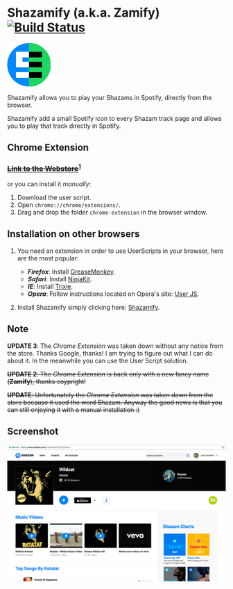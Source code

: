 Shazamify (a.k.a. Zamify)  [![Build Status](https://travis-ci.org/sirLisko/shazamify.svg)](https://travis-ci.org/sirLisko/shazamify)
========
![image](./images/icon.png)

Shazamify allows you to play your Shazams in Spotify, directly from the browser.

Shazamify add a small Spotify icon to every Shazam track page and allows you to play that track directly in Spotify.


## Chrome Extension

### [~~Link to the Webstore~~](https://chrome.google.com/webstore/detail/zamify/bmijgfabheacpgpemckfpfmebcdjlolh)<sup id="a1">[1](#f1)</sup>

or you can install it *manually*:

1. Download the user script.
2. Open `chrome://chrome/extensions/`.
3. Drag and drop the folder `chrome-extension` in the browser window.


## Installation on other browsers
1. You need an extension in order to use UserScripts in your browser, here are the most popular:
    * ***Firefox***: Install [GreaseMonkey](https://addons.mozilla.org/en-US/firefox/addon/greasemonkey/).
    * ***Safari***: Install [NinjaKit](http://d.hatena.ne.jp/os0x/20100612/1276330696).
    * ***IE***: Install [Trixie](http://www.bhelpuri.net/Trixie/).
    * ***Opera***: Follow instructions located on Opera's site: [User JS](http://www.opera.com/docs/userjs/).

2. Install Shazamify simply clicking here: [Shazamify](https://github.com/sirlisko/shazamify/raw/master/shazamify.user.js).


## Note
<b id="f1">**UPDATE 3**</b>: The *Chrome Extension* was taken down without any notice from the store. Thanks Google, thanks! I am trying to figure out what I can do about it. In the meanwhile you can use the User Script solution.

~~**UPDATE 2**: The *Chrome Extension* is back only with a new fancy name (**Zamify**), thanks coypright!~~

~~**UPDATE**: Unfortunately the *Chrome Extension* was taken down from the store because it used the word Shazam. Anyway the good news is that you can still enjoying it with a manual installation :)~~


## Screenshot
![screenshot](./images/shazamify.png)
